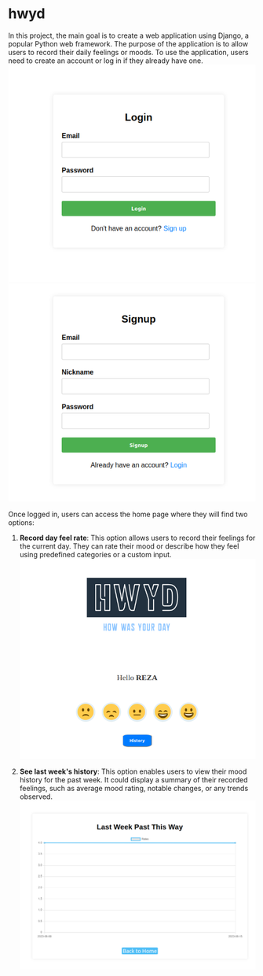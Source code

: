 # hwyd

In this project, the main goal is to create a web application using Django, a popular Python web framework. The purpose of the application is to allow users to record their daily feelings or moods. To use the application, users need to create an account or log in if they already have one.
![Login Page](readme-files/login.png)
![Signup Page](readme-files/signup.png)

Once logged in, users can access the home page where they will find two options:

1. **Record day feel rate**: This option allows users to record their feelings for the current day. They can rate their mood or describe how they feel using predefined categories or a custom input.
![Home Page](readme-files/home.png)

2. **See last week's history**: This option enables users to view their mood history for the past week. It could display a summary of their recorded feelings, such as average mood rating, notable changes, or any trends observed.
![History Page](readme-files/history.png)

